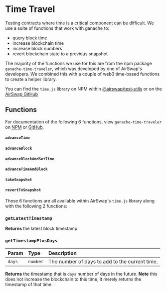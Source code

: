 # Time Travel

Testing contracts where time is a critical component can be difficult. We use a suite of functions that work with ganache to:

* query block time
* increase blockchain time
* increase block numbers
* revert blockchain state to a previous snapshot

The majority of the functions we use for this are from the npm package `ganache-time-traveler`, which was developed by one of AirSwap's developers. We combined this with a couple of web3 time-based functions to create a helper library.

You can find the `time.js` library on NPM within [@airswap/test-utils](https://www.npmjs.com/package/@airswap/test-utils) or on the [AirSwap GitHub](https://github.com/airswap/airswap-protocols/blob/master/utils/test-utils/src/time.js)

## Functions

For documentation of the following 6 functions, view `ganache-time-traveler` on [NPM](https://www.npmjs.com/package/ganache-time-traveler) or [GitHub](https://github.com/ejwessel/GanacheTimeTraveler/).

#### `advanceTime`

#### `advanceBlock`

#### `advanceBlockAndSetTime`

#### `advanceTimeAndBlock`

#### `takeSnapshot`

#### `revertToSnapshot`

These 6 functions are all available within AirSwap's `time.js` library along with the following 2 functions:

### `getLatestTimestamp`

**Returns** the latest block timestamp.

### `getTimestampPlusDays`

| Param | Type | Description |
| :--- | :--- | :--- |
| `days` | `number` | The number of days to add to the current time. |

**Returns** the timestamp that is `days` number of days in the future. **Note** this does not increase the blockchain to this time, it merely returns the timestamp of that time.

